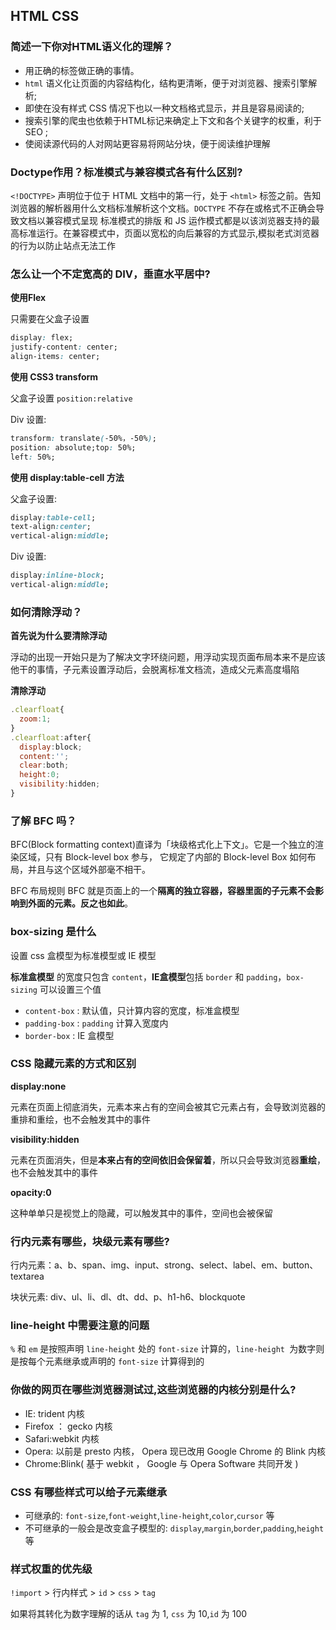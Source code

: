 ## HTML CSS

### 简述一下你对HTML语义化的理解？

- 用正确的标签做正确的事情。
- `html` 语义化让页面的内容结构化，结构更清晰，便于对浏览器、搜索引擎解析;
- 即使在没有样式 CSS 情况下也以一种文档格式显示，并且是容易阅读的;
- 搜索引擎的爬虫也依赖于HTML标记来确定上下文和各个关键字的权重，利于 SEO ;
- 使阅读源代码的人对网站更容易将网站分块，便于阅读维护理解

### Doctype作用？标准模式与兼容模式各有什么区别?

`<!DOCTYPE>` 声明位于位于 HTML 文档中的第一行，处于 `<html>` 标签之前。告知浏览器的解析器用什么文档标准解析这个文档。`DOCTYPE` 不存在或格式不正确会导致文档以兼容模式呈现
标准模式的排版 和 JS 运作模式都是以该浏览器支持的最高标准运行。在兼容模式中，页面以宽松的向后兼容的方式显示,模拟老式浏览器的行为以防止站点无法工作

### 怎么让一个不定宽高的 DIV，垂直水平居中?

**使用Flex**

只需要在父盒子设置

```css
display: flex;
justify-content: center;
align-items: center;
```

**使用 CSS3 transform**

父盒子设置 `position:relative`

Div 设置:

```css
transform: translate(-50%，-50%);
position: absolute;top: 50%;
left: 50%;
```

**使用 display:table-cell 方法**

父盒子设置:

```css
display:table-cell;
text-align:center;
vertical-align:middle;
``` 

Div 设置: 

```css
display:inline-block;
vertical-align:middle;
```

### 如何清除浮动？

**首先说为什么要清除浮动**

浮动的出现一开始只是为了解决文字环绕问题，用浮动实现页面布局本来不是应该他干的事情，子元素设置浮动后，会脱离标准文档流，造成父元素高度塌陷

**清除浮动**

```js
.clearfloat{
  zoom:1;
}
.clearfloat:after{
  display:block;
  content:'';
  clear:both;
  height:0; 
  visibility:hidden;
}
```

### 了解 BFC 吗？

BFC(Block formatting context)直译为「块级格式化上下文」。它是一个独立的渲染区域，只有 Block-level box 参与， 它规定了内部的 Block-level Box 如何布局，并且与这个区域外部毫不相干。

BFC 布局规则 BFC 就是页面上的一个**隔离的独立容器，容器里面的子元素不会影响到外面的元素。反之也如此**。

### box-sizing 是什么

设置 css 盒模型为标准模型或 IE 模型

**标准盒模型** 的宽度只包含 `content`，**IE盒模型**包括 `border` 和 `padding`，`box-sizing` 可以设置三个值

- `content-box` : 默认值，只计算内容的宽度，标准盒模型
- `padding-box` : `padding` 计算入宽度内
- `border-box` : IE 盒模型

### CSS 隐藏元素的方式和区别

**display:none**

元素在页面上彻底消失，元素本来占有的空间会被其它元素占有，会导致浏览器的重排和重绘，也不会触发其中的事件

**visibility:hidden**

元素在页面消失，但是**本来占有的空间依旧会保留着**，所以只会导致浏览器**重绘**，也不会触发其中的事件

**opacity:0**

这种单单只是视觉上的隐藏，可以触发其中的事件，空间也会被保留

### 行内元素有哪些，块级元素有哪些?

行内元素：a、b、span、img、input、strong、select、label、em、button、textarea

块状元素: div、ul、li、dl、dt、dd、p、h1-h6、blockquote

### line-height 中需要注意的问题

`%` 和 `em` 是按照声明 `line-height` 处的 `font-size` 计算的，`line-height `为数字则是按每个元素继承或声明的 `font-size` 计算得到的

### 你做的网页在哪些浏览器测试过,这些浏览器的内核分别是什么?

- IE: trident 内核
- Firefox ： gecko 内核
- Safari:webkit 内核
- Opera: 以前是 presto 内核， Opera 现已改用 Google Chrome 的 Blink 内核
- Chrome:Blink( 基于 webkit ， Google 与 Opera Software 共同开发 )

### CSS 有哪些样式可以给子元素继承

- 可继承的: `font-size`,`font-weight`,`line-height`,`color`,`cursor` 等
- 不可继承的一般会是改变盒子模型的: `display`,`margin`,`border`,`padding`,`height` 等

### 样式权重的优先级

`!import` > 行内样式 > `id` > `css` > `tag`

如果将其转化为数字理解的话从 `tag` 为 1, `css` 为 10,`id` 为 100
